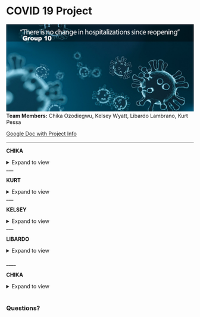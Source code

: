 # COVID 19 Project
![](Images/covid19_title.png)
**Team Members:** Chika Ozodiegwu, Kelsey Wyatt, Libardo Lambrano, Kurt Pessa

[Google Doc with Project Info](https://docs.google.com/document/d/1eqhODgskdKG3WJYACiSXgGqDT9dvwouSgv8UbxjRPY0/edit?usp=sharing)

___

**CHIKA**

<details><summary>Expand to view</summary>

### Motivation

- **Core message** 
   - Coronavirus disease 2019 (COVID-19) is an infectious disease caused by severe acute respiratory syndrome coronavirus 2 (SARS-CoV-2). 
   - First identified in December 2019 in Wuhan, Hubei, China, and has resulted in an ongoing pandemic.
   - First confirmed case has been traced back to 17 November 2019 in Hubei
   - As of 23 July 2020, more than 15.2 million cases have been reported across 188 countries and territories, resulting in more than 623,000 deaths. 
   - Florida is currently considered an epi-center for the virus with 380,000 and at least 5,000 deaths.
   - With cases surging, hospitals across the country are reporting an uptick in hospitalization rate and ICU admissions. 
   
- **Research Questions**
> **“Has hospitalizations (#) in Florida changed since reopening?”**
> **"If yes, how much did it increase?"**
> **"How does hospitalization vary by age, county, gender and similar factors?"**


### Data set used:
**Florida COVID19 Case Line Data** from the Florida Department of Health Open Data. [Available Here](https://open-fdoh.hub.arcgis.com/datasets/florida-covid19-case-line-data)

![](Images/florida_covid19_data.jpg)

### Process of Data Analysis
![](Images/data_process.png)
#### Step 1: Raw Data Collection

![](Images/steps_presentation/01_data_load.png)

<details><summary>Expand to view code</summary>

```python
    import pandas as pd
    df = pd.read_csv("Resources/Florida_COVID19_Case_Line_new_Data.csv")
    df.head(3)
```
</details>

</details>
___

    
**KURT**

<details><summary>Expand to view</summary>
    
#### Step 2: Data Processing & Data Cleaning

**CSV clean up**

![](Images/clean_csv.JPG)

<details><summary>Expand to view code</summary>

```python

new_csv_data_df = df[['ObjectId', "County",'Age',"Age_group", "Gender", "Jurisdiction","Travel_related", "Hospitalized","Case1"]]

new_csv_data_df['Date'] = pd.to_datetime(new_csv_data_df['Case1']).dt.date
new_csv_data_df['Time'] = pd.to_datetime(new_csv_data_df['Case1']).dt.time

new_csv_data_df1 = new_csv_data_df[['ObjectId', "County",'Age',"Age_group", "Gender", "Jurisdiction", "Travel_related", "Hospitalized","Date"]]
new_csv_data_df1
    
```

</details>
<br/>

**Single group**

![](Images/steps_presentation/02_one_group.png)

<details><summary>Expand to view code</summary>

```python
    #df = step2.get_hospitalized_data()
    #df = step2.get_df_with_datetime_and_formatted_column()
    #df = step2.get_hospitalizations_by_casedatetime()

    group_name = "Gender"
    #group_name = "Age_group"
    #group_name = "Travel_related"
    #group_name = "Jurisdiction"
    #group_name = "County"

    df = step2.get_group(group_name)

    df
```
</details>
<br/>

**Two groups: before and after opening**

![](Images/steps_presentation/03_two_groups.png)

<details><summary>Expand to view code</summary>

```python
    df1, df2 = step2.get_groups_before_and_after_opening_date()
    df1, df2 = step2.get_groups_by_casedatetime()


    group_name = "Gender"
    group_name = "Age_group"
    group_name = "Travel_related"
    group_name = "Jurisdiction"
    group_name = "County"

    df1,df2 = step2.get_groups(group_name)

    #df
    pd.concat([df1,df2],axis=1)
```
</details>
<br/>

### Data Analysis and Visualization
**Part 1: Six (6) Steps for Hypothesis Testing** 

**1. Identify**
- **Population**: Florida residents and Transients
(divide Hospitalization data in two groups):
    1. **Date set 1**: Prior to opening (< 05-04-2020)
    2. **Date set 2**: After opening  (> 05-04-2020)
* **Information on dates**:

    * May 4th - restaurants opening to 25% capacity
    * June  (Miami opening beaches)

#### 2. State the hypotheses
- **H0**: There is no change in hospitalizations after Florida has reopened
- **H1**: There is an increase in hospitalizations after Florida has reopened


#### 3. Interesting figures developed during exploration
- Considered 14 days COVID-19 incubation period

![](Images/image000040.png)

- Population means, standard deviations

![](Images/before_and_after_reopening1.JPG)

<details><summary>Expand to view code</summary>

​```python
    sample1 = df1['Hospitalized']
    sample2 = df2['Hospitalized']
    pd.DataFrame({
        "Before Opening:": sample1.describe(),
        "After Opening": sample2.describe()
    }).style.format("{:.1f}")
    
```
</details>
<br/>

<details><summary>Expand to view code</summary>

    ```python
    sample1 = df1['Hospitalized']
    sample2 = df2['Hospitalized']
    pd.DataFrame({
        "Before Opening:": sample1.describe(),
        "After Opening": sample2.describe()
    }).style.format("{:.1f}")
```
</details>
<br/>


![](Images/image000039.png)

#### 4. Critical values
- p = 0.05
=======
- Our hypothesis is nondirectional so our hypothesis test is **two-tailed**
- **Test used** = T-Test
- **p-value** = 0.0006

<details><summary>Expand to view code</summary>

```python
    statistic, pvalue = stats.ttest_ind_from_stats(grouped_before["Hospitalized"].mean(),grouped_before["Hospitalized"].std(),grouped_before["Hospitalized"].size,grouped_after["Hospitalized"].mean(),grouped_after["Hospitalized"].std(),grouped_after["Hospitalized"].size)
    print(f"p-value: {pvalue:.4f}")
    
```
</details>
<br/>

#### 5. Distribution 
     
![](Images/before_and_after_histogram.png)

<details><summary>Expand to view code</summary>
```python
    statistic, pvalue = stats.ttest_ind_from_stats(sample1.mean(),sample1.std(),sample1.size,sample2.mean(),sample2.std(),sample2.size)
    print(f"p-value: {pvalue:.8f}")
```
</details>
<br/>

    **p-value** = 0.00000026

#### 6. Decide

* We are able to ***reject*** the null hypothesis that there was no change. With the data set we analyzed, there was a significant change from before to after reopening in Florida.

</details>
___

**KELSEY**
    
<details><summary>Expand to view</summary>

### Part 2: Analysis and Visualizations


#### 1. Total number of cases

![](Images/steps_presentation/05_number_cases.png)

<details><summary>Expand to view code</summary>

```python
Total_covid_cases = new_csv_data_df["ObjectId"].nunique()
Total_covid_cases = pd.DataFrame({"Total Number of Cases": [Total_covid_cases]})
Total_covid_cases
```

</details>
<br/>

____

#### 2. Total number of cases per county

![](Images/steps_presentation/06_number_cases_county_all.png)

<details><summary>Expand to view code</summary>

```python
#Total number of cases per county
total_cases_county = new_csv_data_df.groupby(by="County").count().reset_index().loc[:,["County","Case1"]]
total_cases_county.rename(columns={"County": "County", "Case1": "Total Cases"})

#Total number of cases per county sorted
total_cases_county = total_cases_county.sort_values('Case1',ascending=False)
total_cases_county.head(20)

#Bar chart for total cases per county
total_cases_county.plot(kind='bar',x='County',y='Case1', title ="Total Cases per County", figsize=(15, 10), color="blue")

plt.title("Total Cases per County")
plt.xlabel("County")
plt.ylabel("Number of Cases")
plt.legend(["Number of Cases"])
plt.show()
```

</details>
<br/>

___

#### 3. Top 10 counties with total cases

![](Images/steps_presentation/07_top_counties_all.png)

<details><summary>Expand to view code</summary>

```python
#Top 10 counties with total cases
top10_county_cases = total_cases_county.sort_values(by="Case1",ascending=False).head(10)
top10_county_cases["Rank"] = np.arange(1,11)
top10_county_cases.set_index("Rank").style.format({"Case1":"{:,}"})

#Bar chart for total cases for top 10 counties
top10_county_cases.plot(kind='bar',x='County',y='Case1', title ="Total Cases for Top 10 Counties", figsize=(15, 10), color="blue")

plt.title("Total Hospitalizations for Top 10 Counties")
plt.xlabel("County")
plt.ylabel("Number of Cases")
plt.legend(["Number of Cases"])
plt.show()
```

</details>
<br/>

____

#### 4. Top 10 counties trending view of total cases as a percentage of total (top 10)

![](Images/steps_presentation/07_top_counties_as_perc.png)

<details><summary>Expand to view code</summary>

```
code here
```

</details>
<br/>

____

#### 5. Total number of cases by gender 

![](Images/steps_presentation/08_cases_gender_all.png)

<details><summary>Expand to view code</summary>

```
    # Total number of cases by gender
    total_cases_gender = new_csv_data_df.groupby(by="Gender").count().reset_index().loc[:,["Gender","Case1"]]
    total_cases_gender.rename(columns={"Gender": "Gender", "Case1": "Total Cases"})

    # Pie chart for total number of cases by gender
    total_cases_gender = new_csv_data_df["Gender"].value_counts()

    colors=["pink", "blue", "green"]

    explode=[0.1,0.1,0.1]

    total_cases_gender.plot.pie(explode=explode,colors=colors, autopct="%1.1f%%", shadow=True, subplots=True, startangle=120);

    plt.title("Total Number of Cases in Males vs. Females")
```

</details>
<br/>
____
    
#### 6. Total Number of Hospitalizations

![](Images/total_hospitalization.JPG)

<details><summary>Expand to view code</summary>

```
    #Filter data to show only cases that include hospitalization
    filt = new_csv_data_df["Hospitalized"] == "YES"
    df = new_csv_data_df[filt]
    df
```

</details>
<br/>

#### 7. Total Number of Hospitalizations by County 
    
![](Images/hosp_total_county.PNG)    
    
</details>
</details>
___

**LIBARDO**

<details><summary>Expand to view</summary>
    
#### 8. Percentage of hospitalizations by gender

![](Images/steps_presentation/10_male_female_dist.png)

<details><summary>Expand to view code</summary>

```
    # Calculate percentages male/female
    df = step2.get_df_with_datetime_and_formatted_column()
    filt = df['Gender']=='Male'
    df = df[filt]
    df = step2.get_hospitalizations_by_casedatetime(df)
    male_by_week = df.groupby(pd.Grouper(freq='W',key='CaseDateTime')).sum()

    df = step2.get_df_with_datetime_and_formatted_column()
    filt = df['Gender']=='Female'
    df = df[filt]
    df = step2.get_hospitalizations_by_casedatetime(df)
    female_by_week = df.groupby(pd.Grouper(freq='W',key='CaseDateTime')).sum()

    male_perc = male_by_week['Hospitalized']/(male_by_week['Hospitalized']+female_by_week['Hospitalized'])*100
    female_perc = female_by_week['Hospitalized']/(male_by_week['Hospitalized']+female_by_week['Hospitalized'])*100

    # Plot data 
    import matplotlib.pyplot as plt
    plt.figure(figsize=(8,6))
    p1 = plt.bar(male_perc.index,male_perc,width=5,label='male',alpha=0.5)
    p2 = plt.bar(female_perc.index,female_perc,bottom=male_perc,width=5,label='female',alpha=0.5)
    plt.hlines(y=50,xmin=male_perc.index[0],xmax=male_perc.index[-1],alpha=0.8)
    plt.ylabel('Scores')
    plt.legend(handles=[p1,p2])
    plt.show()
```

</details>
<br/>

____

#### 9. Total and Percentage of hospitalizations by age group

![](Images/percentage_age_group_all.png)

<details><summary>Expand to view code</summary>

```python 
    Total_hospitalized = hosp_filter_df["Hospitalized"].count()
    
    demo_age_grouped = hosp_filter_df.groupby("Age_group")
    total_hospitalize_count = demo_age_grouped["Hospitalized"].value_counts()

    age_percentage = (total_hospitalize_count/Total_hospitalized) * 100    
    Age_demographic_summary["Total Count"].plot(kind= "bar", color = "g", figsize=(20, 10))

    plt.title("Hospitalized Patients by age")
    plt.xlabel("Age Group, Hospitalized")
    plt.ylabel("Number of Hospitalization")

    plt.show()
```

</details>
<br/>

____

#### 10. Hospitalizations by date

![](Images/steps_presentation/11_hosp_by_case.png)

<details><summary>Expand to view code</summary>

```
    import seaborn as sns
    new_csv_data_df['Count']=np.where(new_csv_data_df['Hospitalized']=='YES', 1,0)
    new_csv_data_df.head()
    new_csv_data_df['Count2']=1
    new_csv_data_df['Case1']=pd.to_datetime(new_csv_data_df['Case1'])
    case_plot_df=pd.DataFrame(new_csv_data_df.groupby(['Hospitalized', pd.Grouper(key='Case1', freq='W')])['Count2'].count())
    case_plot_df.reset_index(inplace=True)
    plt.subplots(figsize=[15,7])
    sns.lineplot(x='Case1', y='Count2', data=case_plot_df, hue='Hospitalized')
    plt.xticks(rotation=45)
```

</details>
<br/>

____

#### 11. Compare travel-related hospitalization and travel-related cases

![](Images/travel_related_cases_all.png)

<details><summary>Expand to view code</summary>

```python
    travel_vs_nontravel = new_csv_data_df1["Travel_related"].value_counts()
  

    colors = ['green', 'red', 'orange']
    explode = (0.1, 0, 0)
    travel_vs_nontravel.plot(kind="pie", colors= colors, explode= explode, startangle=140, shadow = True, autopct='%1.1f%%')
    plt.title("Travel Related Cases")
    plt.show()

```

</details>
<br/>

____

#### 12. Hospitalization by county before reopening 

![](Images/total_hospitalization_before.JPG)

<details><summary>Expand to view code</summary>

```python
    my_colors = ['r', 'g', 'b', 'k', 'y', 'm', 'c']  # red, green, blue, black, etc.
    my_colormap = ListedColormap(my_colors)

    Before_hosp_county = hosp_filter_df_new["County"].value_counts().plot(kind= "barh", colormap = my_colormap, figsize=(20, 15))

    #chart title
    plt.title("Total Hospitalization for each county before reopening")
    plt.xlabel("County")
    plt.ylabel("Number of Hospitalization")

    plt.show()
```

</details>
<br/>

____

#### 13. Hospitalization by county after reopening

![](Images/total_hospitalization_after.JPG)

<details><summary>Expand to view code</summary>

```
    After_hosp_county = hosp_filter_df_new1["County"].value_counts().plot(kind= "barh", figsize=(20, 15))

#chart title
plt.title("Total Hospitalization for each county after reopening")
plt.xlabel("County")
plt.ylabel("Number of Hospitalization")

plt.show()
```

</details>
<br/>

____

#### 14. Statistical summaries 


![](Images/avg_age_before.png)


![](Images/avg_age_after.png)


![](Images/summary_age_stat.png)

</details>
<br/>
____
    
**CHIKA**

<details><summary>Expand to view</summary>
    
### Part 3: Discussion & Conclusions 
- **Discussion**: It was clear from our analysis that the top three states that had the highest hospitalization rates after Florida reopened were Dade County, Broward County and Palm Beach County. Additional, men were equally as likely to be hospitalized as women were. Most cases and hospitalizated case were not travel-related which may offer an insight that the cases were most likely as a result of community spread. The average age of all hospitalized patients was approximately 63 years and the median age was 65 years. We also looked at this statistics after separating the data to before and after reopening. The average age and median age for both groups were in the 60s. Although hospitalization rates seemed like it rose after reopening, there was a sharp decline in July as eveidenced from the graph. However, this decline is question due to the limitations of the data

- **Limitations**: Florida data provided had many unknown variables so it was difficult to put together a strong case. Although information for cases was provided, information on hoispitalization that may have resulted from the cases was not unknown in many cases. We can argue that the cases increased after reopning before it saw a sharp decline, we need more information to ensure our research is valid and realiable. 
    
</details>
<br/>    

### Questions?







